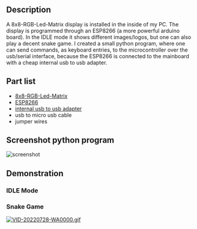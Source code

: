 ## Description
A 8x8-RGB-Led-Matrix display is installed in the inside of my PC. The display is programmed through an ESP8266 (a more powerful arduino board). In the IDLE mode it shows different images/logos, but one can also play a decent snake game. I created a small python program, where one can send commands, as keyboard entries, to the microcontroller over the usb/serial interface, because the ESP8266 is connected to the mainboard with a cheap internal usb to usb adapter.

## Part list
- [8x8-RGB-Led-Matrix](https://www.az-delivery.de/products/u-64-led-panel)
- [ESP8266](https://www.az-delivery.de/products/nodemcu-lolin-v3-modul-mit-esp8266)
- [internal usb to usb adapter](https://amzn.to/3Q3mg9s)
- usb to micro usb cable
- jumper wires

## Screenshot python program
![screenshot](https://user-images.githubusercontent.com/79405000/181504932-a6a18f27-fe1e-40a4-b3ab-a3a125833029.png)

## Demonstration
### IDLE Mode

### Snake Game
[![VID-20220728-WA0000.gif](https://i.postimg.cc/d0ggRHx5/VID-20220728-WA0000.gif)](https://postimg.cc/HJ4Sd2HM)